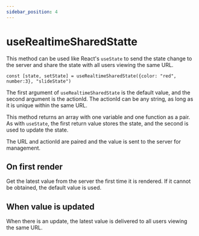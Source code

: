 ```yaml
---
sidebar_position: 4
---
```


# useRealtimeSharedStatte

This method can be used like React's `useState` to send the state change to the server and share the state with all users viewing the same URL.

```tsx
const [state, setState] = useRealtimeSharedState({color: "red", number:3}, "slideState") 
```

The first argument of `useRealtimeSharedState` is the default value, and the second argument is the actionId.
The actionId can be any string, as long as it is unique within the same URL.

This method returns an array with one variable and one function as a pair.
As with `useState`, the first return value stores the state, and the second is used to update the state.

The URL and actionId are paired and the value is sent to the server for management.

## On first render
Get the latest value from the server the first time it is rendered. If it cannot be obtained, the default value is used.

## When value is updated
When there is an update, the latest value is delivered to all users viewing the same URL.

